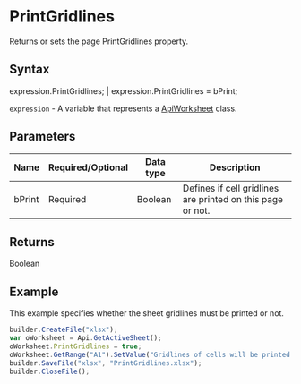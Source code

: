 # PrintGridlines

Returns or sets the page PrintGridlines property.

## Syntax

expression.PrintGridlines; &#124; expression.PrintGridlines = bPrint;

`expression` - A variable that represents a [ApiWorksheet](../ApiWorksheet.md) class.

## Parameters

| **Name** | **Required/Optional** | **Data type** | **Description** |
| ------------- | ------------- | ------------- | ------------- |
| bPrint | Required | Boolean | Defines if cell gridlines are printed on this page or not. |

## Returns

Boolean

## Example

This example specifies whether the sheet gridlines must be printed or not.

```javascript
builder.CreateFile("xlsx");
var oWorksheet = Api.GetActiveSheet();
oWorksheet.PrintGridlines = true;
oWorksheet.GetRange("A1").SetValue("Gridlines of cells will be printed on this page: " + oWorksheet.PrintGridlines);
builder.SaveFile("xlsx", "PrintGridlines.xlsx");
builder.CloseFile();
```